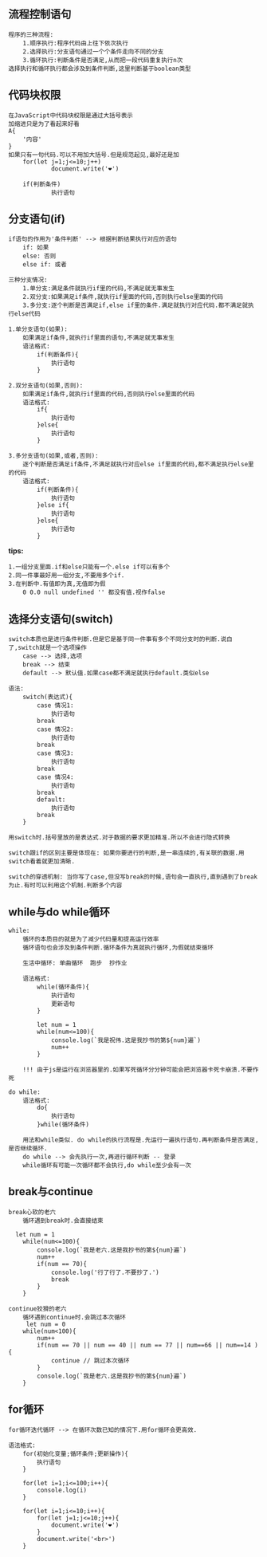 ## 流程控制语句
    程序的三种流程:
        1.顺序执行:程序代码由上往下依次执行
        2.选择执行:分支语句通过一个个条件走向不同的分支
        3.循环执行:判断条件是否满足,从而把一段代码重复执行n次
    选择执行和循环执行都会涉及到条件判断,这里判断基于boolean类型

## 代码块权限
    在JavaScript中代码块权限是通过大括号表示
    加缩进只是为了看起来好看
    A{
        '内容'
    }
    如果只有一句代码.可以不用加大括号.但是规范起见,最好还是加
        for(let j=1;j<=10;j++)
			    document.write('❤')

		if(判断条件)
				执行语句

## 分支语句(if)
    if语句的作用为'条件判断' --> 根据判断结果执行对应的语句
        if: 如果
        else: 否则
        else if: 或者

    三种分支情况:
        1.单分支:满足条件就执行if里的代码,不满足就无事发生
        2.双分支:如果满足if条件,就执行if里面的代码,否则执行else里面的代码
        3.多分支:逐个判断是否满足if,else if里的条件.满足就执行对应代码.都不满足就执行else代码

    1.单分支语句(如果):
        如果满足if条件,就执行if里面的语句,不满足就无事发生
        语法格式:
            if(判断条件){
                执行语句
            }
        
    2.双分支语句(如果,否则):
        如果满足if条件,就执行if里面的代码,否则执行else里面的代码
        语法格式:
            if{
                执行语句
            }else{
                执行语句
            }

    3.多分支语句(如果,或者,否则):
        逐个判断是否满足if条件,不满足就执行对应else if里面的代码,都不满足执行else里的代码
        语法格式:
            if(判断条件){
                执行语句
            }else if{
                执行语句
            }else{
                执行语句
            }
    
**tips:**

	1.一组分支里面.if和else只能有一个.else if可以有多个
	2.同一件事最好用一组分支,不要用多个if.
	3.在判断中.有值即为真,无值即为假
		0 0.0 null undefined '' 都没有值.视作false

## 选择分支语句(switch)
    switch本质也是进行条件判断.但是它是基于同一件事有多个不同分支时的判断.说白了,switch就是一个选项操作
		case --> 选择,选项
		break --> 结束
		default --> 默认值.如果case都不满足就执行default.类似else

    语法:
        switch(表达式){
            case 情况1:
                执行语句
            break
            case 情况2:
                执行语句
            break
            case 情况3:
                执行语句
            break
            case 情况4:
				执行语句
			break
            default:
                执行语句
            break
        }

    用switch时.括号里放的是表达式.对于数据的要求更加精准.所以不会进行隐式转换
	
	switch跟if的区别主要是体现在: 如果你要进行的判断,是一串连续的,有关联的数据.用switch看着就更加清晰.

	switch的穿透机制: 当你写了case,但没写break的时候,语句会一直执行,直到遇到了break为止.有时可以利用这个机制.判断多个内容

## while与do while循环
    while:
        循环的本质目的就是为了减少代码量和提高运行效率
	    循环语句也会涉及到条件判断.循环条件为真就执行循环,为假就结束循环

	    生活中循环: 单曲循环  跑步  抄作业

	    语法格式:
		    while(循环条件){
			    执行语句
			    更新语句
		    }

		    let num = 1
            while(num<=100){
                console.log(`我是祝伟.这是我抄书的第${num}遍`)
                num++
            }

	    !!! 由于js是运行在浏览器里的.如果写死循环分分钟可能会把浏览器卡死卡崩溃.不要作死

    do while:
        语法格式:
	        do{
		        执行语句
	        }while(循环条件)

	    用法和while类似. do while的执行流程是.先运行一遍执行语句.再判断条件是否满足,是否继续循环.
	    do while --> 会先执行一次,再进行循环判断 -- 登录
	    while循环有可能一次循环都不会执行,do while至少会有一次

## break与continue
	break心软的老六
		循环遇到break时.会直接结束

	  let num = 1
        while(num<=100){
            console.log(`我是老六.这是我抄书的第${num}遍`)
            num++
            if(num == 70){
                console.log('行了行了.不要抄了.')
                break
            }
        }
		
	continue狡猾的老六
		循环遇到continue时.会跳过本次循环
		 let num = 0
        while(num<100){
            num++
            if(num == 70 || num == 40 || num == 77 || num==66 || num==14 ){
                continue // 跳过本次循环
            }
            console.log(`我是老六.这是我抄书的第${num}遍`)
        }

## for循环 
	for循环迭代循环 --> 在循环次数已知的情况下.用for循环会更高效.

	语法格式:
		for(初始化变量;循环条件;更新操作){
			执行语句
		}

		for(let i=1;i<=100;i++){
			console.log(i)
		}
		
		for(let i=1;i<=10;i++){
            for(let j=1;j<=10;j++){
			    document.write('❤')
            }
            document.write('<br>')
		}
	